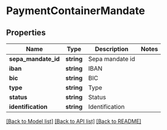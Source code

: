 # PaymentContainerMandate

## Properties
Name | Type | Description | Notes
------------ | ------------- | ------------- | -------------
**sepa_mandate_id** | **string** | Sepa mandate id | 
**iban** | **string** | IBAN | 
**bic** | **string** | BIC | 
**type** | **string** | Type | 
**status** | **string** | Status | 
**identification** | **string** | Identification | 

[[Back to Model list]](../README.md#documentation-for-models) [[Back to API list]](../README.md#documentation-for-api-endpoints) [[Back to README]](../../README.md)


